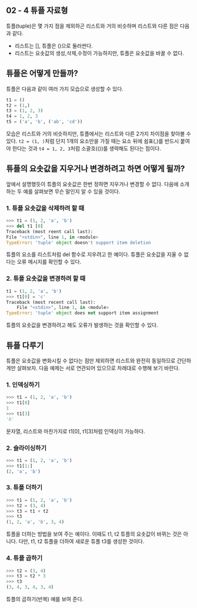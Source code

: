 ## 02 - 4 튜플 자료형

튜플(tuple)은 몇 가지 점을 제외하곤 리스트와 거의 비슷하며 리스트와 다른 점은 다음과 같다.

- 리스트는 [], 튜플은 ()으로 둘러싼다.
- 리스트는 요솟값의 생성,삭제,수정이 가능하지만, 튜플은 요솟값을 바꿀 수 없다.

## 튜플은 어떻게 만들까?

튜플은 다음과 같이 여러 가지 모습으로 생성할 수 있다.

```python
t1 = ()
t2 = (1,)
t3 = (1, 2, 3)
t4 = 1, 2, 3
t5 = ('a', 'b', ('ab', 'cd'))
```

모습은 리스트와 거의 비슷하지만, 튜플에서는 리스트와 다른 2가지 차이점을 찾아볼 수 있다. `t2 = (1, )`처럼 단지 1개의 요소만을 가질 때는 요소 뒤에 쉼표(,)를 반드시 붙여야 한다는 것과 `t4 = 1, 2, 3`처럼 소괄호(())를 생략해도 된다는 점이다. 

## 튜플의 요솟값을 지우거나 변경하려고 하면 어떻게 될까?

앞에서 설명했듯이 튜플의 요솟값은 한번 정하면 지우거나 변경할 수 없다. 다음에 소개하는 두 예를 살펴보면 무슨 말인지 알 수 있을 것이다.

### 1. 튜플 요솟값을 삭제하려 할 때

```python
>>> t1 = (1, 2, 'a', 'b')
>>> del t1 [0]
Traceback (most reent call last):
File "<stdin>", line 1, in <module>
TypeError: 'tuple' object doesn't support item deletion
```

튜플의 요소를 리스트처럼 del 함수로 지우려고 한 예이다. 튜플은 요솟값을 지울 수 없다는 오류 메시지를 확인할 수 있다.

### 2. 튜플 요솟값을 변경하려 할 때

```python
t1 = (1, 2, 'a', 'b')
>>> t1[0] = 'c'
Traceback (most recent call last):
	File "<stdin>", line 1, in <module>
TypeError: 'tuple' object does not support item assignment
```

튜플의 요솟값을 변경하려고 해도 오류가 발생하는 것을 확인할 수 있다.

## 튜플 다루기

튜플은 요솟값을 변화시킬 수 없다는 점만 제외하면 리스트와 완전히 동일하므로 간단하게만 살펴보자. 다음 예제는 서로 연관되어 있으므로 차례대로 수행해 보기 바란다.

### 1. 인덱싱하기

```python
>>> t1 = (1, 2, 'a', 'b')
>>> t1[0]
1
>>> t1[3]
'b'
```

문자열, 리스트와 마찬가지로 t1[0], t1[3]처럼 인덱싱이 가능하다. 

### 2. 슬라이싱하기

```python
>>> t1 = (1, 2, 'a', 'b')
>>> t1[1:]
(2, 'a', 'b')
```

### 3. 튜플 더하기

```python
>>> t1 = (1, 2, 'a', 'b')
>>> t2 = (3, 4)
>>> t3 = t1 + t2
>>> t3
(1, 2, 'a', 'b', 3, 4)
```

튜플을 더하는 방법을 보여 주는 예이다. 이때도 t1, t2 튜플의 요솟값이 바뀌는 것은 아니다. 다만, t1, t2 튜플을 더하여 새로운 튜플 t3를 생성한 것이다. 

### 4. 튜플 곱하기

```python
>>> t2 = (3, 4)
>>> t3 = t2 * 3
>>> t3
(3, 4, 3, 4, 3, 4)
```

튜플의 곱하기(반복) 예를 보여 준다.
